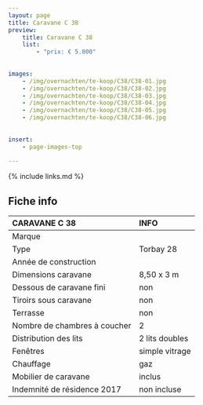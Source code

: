 ```yaml
---
layout: page
title: Caravane C 38
preview: 
    title: Caravane C 38
    list:
        - "prix: € 5.000"
        
        
images:
    - /img/overnachten/te-koop/C38/C38-01.jpg
    - /img/overnachten/te-koop/C38/C38-02.jpg
    - /img/overnachten/te-koop/C38/C38-03.jpg
    - /img/overnachten/te-koop/C38/C38-04.jpg
    - /img/overnachten/te-koop/C38/C38-05.jpg
    - /img/overnachten/te-koop/C38/C38-06.jpg
    
    
insert:
    - page-images-top
    
---
```


{% include links.md %}



## Fiche info 

CARAVANE C 38               | INFO        | 
:---------------------------|:------------|
Marque                      |
Type                        |Torbay 28
Année de construction       |
Dimensions caravane         |8,50 x 3 m
Dessous de caravane fini    |non
Tiroirs sous caravane       |non
Terrasse                    |non
Nombre de chambres à coucher|2
Distribution des lits       |2 lits doubles
Fenêtres                    |simple vitrage
Chauffage                   |gaz
Mobilier de caravane        |inclus
Indemnité de résidence 2017 |non incluse
